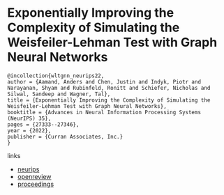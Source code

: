 # Exponentially Improving the Complexity of Simulating the Weisfeiler-Lehman Test with Graph Neural Networks

```
@incollection{wltgnn_neurips22,
author = {Aamand, Anders and Chen, Justin and Indyk, Piotr and Narayanan, Shyam and Rubinfeld, Ronitt and Schiefer, Nicholas and Silwal, Sandeep and Wagner, Tal},
title = {Exponentially Improving the Complexity of Simulating the Weisfeiler-Lehman Test with Graph Neural Networks},
booktitle = {Advances in Neural Information Processing Systems (NeurIPS) 35},
pages = {27333--27346},
year = {2022},
publisher = {Curran Associates, Inc.}
}
```

links
- [neurips](https://nips.cc/Conferences/2022/Schedule?showEvent=53281)
- [openreview](https://openreview.net/forum?id=AyGJDpN2eR6)
- [proceedings](https://papers.nips.cc//paper_files/paper/2022/hash/af0ad514b9cda46bd49e14ee11e2672f-Abstract-Conference.html)
